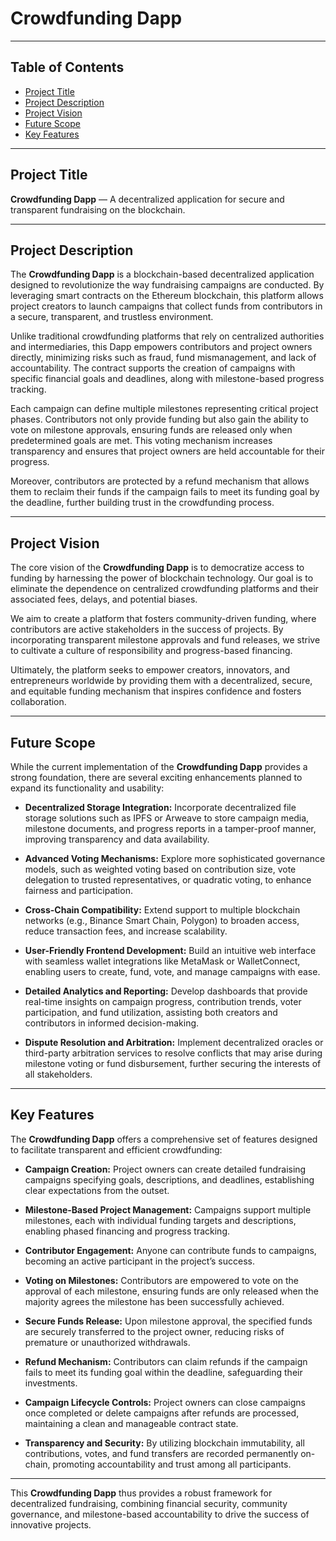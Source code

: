 # Crowdfunding Dapp

---

## Table of Contents
- [Project Title](#project-title)  
- [Project Description](#project-description)  
- [Project Vision](#project-vision)  
- [Future Scope](#future-scope)  
- [Key Features](#key-features)  

---

## Project Title
**Crowdfunding Dapp** — A decentralized application for secure and transparent fundraising on the blockchain.

---

## Project Description
The **Crowdfunding Dapp** is a blockchain-based decentralized application designed to revolutionize the way fundraising campaigns are conducted. By leveraging smart contracts on the Ethereum blockchain, this platform allows project creators to launch campaigns that collect funds from contributors in a secure, transparent, and trustless environment.

Unlike traditional crowdfunding platforms that rely on centralized authorities and intermediaries, this Dapp empowers contributors and project owners directly, minimizing risks such as fraud, fund mismanagement, and lack of accountability. The contract supports the creation of campaigns with specific financial goals and deadlines, along with milestone-based progress tracking.

Each campaign can define multiple milestones representing critical project phases. Contributors not only provide funding but also gain the ability to vote on milestone approvals, ensuring funds are released only when predetermined goals are met. This voting mechanism increases transparency and ensures that project owners are held accountable for their progress.

Moreover, contributors are protected by a refund mechanism that allows them to reclaim their funds if the campaign fails to meet its funding goal by the deadline, further building trust in the crowdfunding process.

---

## Project Vision
The core vision of the **Crowdfunding Dapp** is to democratize access to funding by harnessing the power of blockchain technology. Our goal is to eliminate the dependence on centralized crowdfunding platforms and their associated fees, delays, and potential biases.

We aim to create a platform that fosters community-driven funding, where contributors are active stakeholders in the success of projects. By incorporating transparent milestone approvals and fund releases, we strive to cultivate a culture of responsibility and progress-based financing.

Ultimately, the platform seeks to empower creators, innovators, and entrepreneurs worldwide by providing them with a decentralized, secure, and equitable funding mechanism that inspires confidence and fosters collaboration.

---

## Future Scope
While the current implementation of the **Crowdfunding Dapp** provides a strong foundation, there are several exciting enhancements planned to expand its functionality and usability:

- **Decentralized Storage Integration:** Incorporate decentralized file storage solutions such as IPFS or Arweave to store campaign media, milestone documents, and progress reports in a tamper-proof manner, improving transparency and data availability.

- **Advanced Voting Mechanisms:** Explore more sophisticated governance models, such as weighted voting based on contribution size, vote delegation to trusted representatives, or quadratic voting, to enhance fairness and participation.

- **Cross-Chain Compatibility:** Extend support to multiple blockchain networks (e.g., Binance Smart Chain, Polygon) to broaden access, reduce transaction fees, and increase scalability.

- **User-Friendly Frontend Development:** Build an intuitive web interface with seamless wallet integrations like MetaMask or WalletConnect, enabling users to create, fund, vote, and manage campaigns with ease.

- **Detailed Analytics and Reporting:** Develop dashboards that provide real-time insights on campaign progress, contribution trends, voter participation, and fund utilization, assisting both creators and contributors in informed decision-making.

- **Dispute Resolution and Arbitration:** Implement decentralized oracles or third-party arbitration services to resolve conflicts that may arise during milestone voting or fund disbursement, further securing the interests of all stakeholders.

---

## Key Features
The **Crowdfunding Dapp** offers a comprehensive set of features designed to facilitate transparent and efficient crowdfunding:

- **Campaign Creation:** Project owners can create detailed fundraising campaigns specifying goals, descriptions, and deadlines, establishing clear expectations from the outset.

- **Milestone-Based Project Management:** Campaigns support multiple milestones, each with individual funding targets and descriptions, enabling phased financing and progress tracking.

- **Contributor Engagement:** Anyone can contribute funds to campaigns, becoming an active participant in the project’s success.

- **Voting on Milestones:** Contributors are empowered to vote on the approval of each milestone, ensuring funds are only released when the majority agrees the milestone has been successfully achieved.

- **Secure Funds Release:** Upon milestone approval, the specified funds are securely transferred to the project owner, reducing risks of premature or unauthorized withdrawals.

- **Refund Mechanism:** Contributors can claim refunds if the campaign fails to meet its funding goal within the deadline, safeguarding their investments.

- **Campaign Lifecycle Controls:** Project owners can close campaigns once completed or delete campaigns after refunds are processed, maintaining a clean and manageable contract state.

- **Transparency and Security:** By utilizing blockchain immutability, all contributions, votes, and fund transfers are recorded permanently on-chain, promoting accountability and trust among all participants.

---

This **Crowdfunding Dapp** thus provides a robust framework for decentralized fundraising, combining financial security, community governance, and milestone-based accountability to drive the success of innovative projects.


